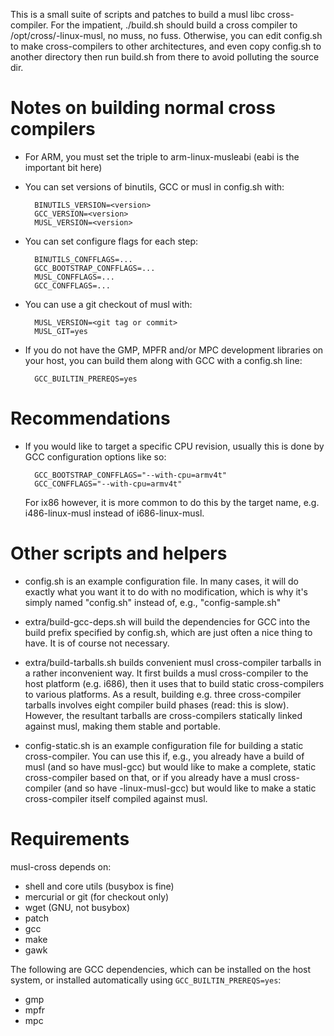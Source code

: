 This is a small suite of scripts and patches to build a musl libc
cross-compiler. For the impatient, ./build.sh should build a cross compiler to
/opt/cross/<arch>-linux-musl, no muss, no fuss. Otherwise, you can edit
config.sh to make cross-compilers to other architectures, and even copy
config.sh to another directory then run build.sh from there to avoid polluting
the source dir.


Notes on building normal cross compilers
========================================

* For ARM, you must set the triple to arm-linux-musleabi (eabi is the important
  bit here)

* You can set versions of binutils, GCC or musl in config.sh with:

        BINUTILS_VERSION=<version>
        GCC_VERSION=<version>
        MUSL_VERSION=<version>

* You can set configure flags for each step:

        BINUTILS_CONFFLAGS=...
        GCC_BOOTSTRAP_CONFFLAGS=...
        MUSL_CONFFLAGS=...
        GCC_CONFFLAGS=...

* You can use a git checkout of musl with:

        MUSL_VERSION=<git tag or commit>
        MUSL_GIT=yes

* If you do not have the GMP, MPFR and/or MPC development libraries on your
  host, you can build them along with GCC with a config.sh line:

        GCC_BUILTIN_PREREQS=yes


Recommendations
===============

* If you would like to target a specific CPU revision, usually this is done by
  GCC configuration options like so:

        GCC_BOOTSTRAP_CONFFLAGS="--with-cpu=armv4t"
        GCC_CONFFLAGS="--with-cpu=armv4t"

  For ix86 however, it is more common to do this by the target name, e.g.
  i486-linux-musl instead of i686-linux-musl.


Other scripts and helpers
=========================

* config.sh is an example configuration file. In many cases, it will do exactly
  what you want it to do with no modification, which is why it's simply named
  "config.sh" instead of, e.g., "config-sample.sh"

* extra/build-gcc-deps.sh will build the dependencies for GCC into the build
  prefix specified by config.sh, which are just
  often a nice thing to have. It is of course not necessary.

* extra/build-tarballs.sh builds convenient musl cross-compiler tarballs in a
  rather inconvenient way. It first builds a musl cross-compiler to the host
  platform (e.g. i686), then it uses that to build static cross-compilers to
  various platforms. As a result, building e.g. three cross-compiler tarballs
  involves eight compiler build phases (read: this is slow). However, the
  resultant tarballs are cross-compilers statically linked against musl, making
  them stable and portable.

* config-static.sh is an example configuration file for building a static
  cross-compiler. You can use this if, e.g., you already have a build of musl
  (and so have musl-gcc) but would like to make a complete, static
  cross-compiler based on that, or if you already have a musl cross-compiler
  (and so have <arch>-linux-musl-gcc) but would like to make a static
  cross-compiler itself compiled against musl.


Requirements
============

musl-cross depends on:

* shell and core utils (busybox is fine)
* mercurial or git (for checkout only)
* wget (GNU, not busybox)
* patch
* gcc
* make
* gawk

The following are GCC dependencies, which can be installed on the host system,
or installed automatically using `GCC_BUILTIN_PREREQS=yes`:

* gmp
* mpfr
* mpc
